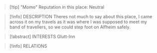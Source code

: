 > [!tip] "Momo" Reputation in this place: Neutral

> [!info] DESCRIPTION
> Theres not much to say about this place, I came across it on my travels as it was where I was supposed to meet my band of travellers, so we could step foot on Alfheim safely.

> [!abstract] INTERESTS
> Glutt-Inn 

> [!info] RELATIONS
